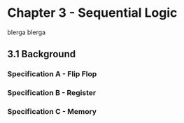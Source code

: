 # Chapter 3 - Sequential Logic

blerga blerga

## 3.1 Background

### Specification A - Flip Flop

### Specification B - Register

### Specification C - Memory

